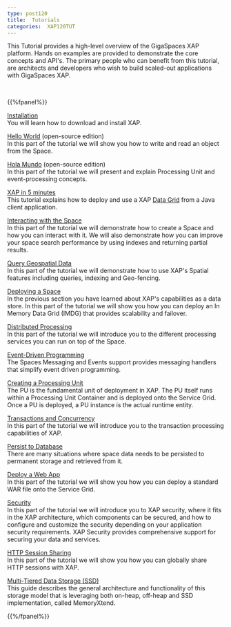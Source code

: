 ```yaml
---
type: post120
title:  Tutorials
categories:  XAP120TUT
---
```



This Tutorial provides a high-level overview of the GigaSpaces XAP platform. Hands on examples are provided to demonstrate the core concepts and API's. The primary people who can benefit from this tutorial, are architects and developers who wish to build scaled-out applications with GigaSpaces XAP.


<br>



{{%fpanel%}}

[Installation](./installation.html)<br>
You will learn   how to download and install XAP.
 
[Hello World](./java-tutorial-hello-world.html) (open-source edition) <br>
In this part of the tutorial we will show you how to write and read an object from the Space.
 
[Hola Mundo](./java-tutorial-hola-mundo.html) (open-source edition) <br>
In this part of the tutorial we will present and explain Processing Unit and event-processing concepts.
  
[XAP in 5 minutes](./xap-java-in-5-minutes.html)<br>
This tutorial explains how to deploy and use a XAP [Data Grid](/product_overview/the-in-memory-data-grid.html) from a Java client application.

[Interacting with the Space](./java-tutorial-part1.html)<br>
In this part of the tutorial we will demonstrate how to create a Space and how you can interact with it. We will also demonstrate how you can improve your space search performance by using indexes and returning partial results.

[Query Geospatial Data](./java-tutorial-part11.html)<br>
In this part of the tutorial we will demonstrate how to use XAP's Spatial features including queries, indexing and Geo-fencing.


[Deploying a Space](./java-tutorial-part2.html)<br>
In the previous section  you have learned about XAP's capabilities as a data store. In this part of the tutorial we will show you how you can deploy an In Memory Data Grid (IMDG) that provides scalability and failover.

[Distributed Processing](./java-tutorial-part3.html)<br>
In this part of the tutorial we will introduce you to the different processing services you can run on top of the Space.

[Event-Driven Programming](./java-tutorial-part4.html)<br>
The Spaces Messaging and Events support provides messaging handlers that simplify event driven programming.

[Creating a Processing Unit](./java-tutorial-part5.html)<br>
The PU is the fundamental unit of deployment in XAP. The PU itself runs within a Processing Unit Container and is deployed onto the Service Grid. Once a PU is deployed, a PU instance is the actual runtime entity.

[Transactions and Concurrency](./java-tutorial-part6.html)<br>
In this part of the tutorial we will introduce you to the transaction processing capabilities of XAP.

[Persist to Database](./java-tutorial-part7.html)<br>
There are many situations where space data needs to be persisted to permanent storage and retrieved from it.

[Deploy a Web App](./java-tutorial-part8.html)<br>
In this part of the tutorial we will show you how you can deploy a standard WAR file onto the Service Grid.

 
[Security](./java-tutorial-part10.html)<br>
In this part of the tutorial we will introduce you to XAP security, where it fits in the XAP architecture, which components can be secured, and how to configure and customize the security depending on your application security requirements. XAP Security provides comprehensive support for securing your data and services.


[HTTP Session Sharing](./http-session-sharing.html)<br>
In this part of the tutorial we will show you how you can globally share HTTP sessions with XAP.

[Multi-Tiered Data Storage (SSD)](./blobstore.html)<br>
This guide describes the general architecture and functionality of this storage model that is leveraging both on-heap, off-heap and SSD implementation, called MemoryXtend.

 
{{%/fpanel%}}

